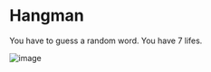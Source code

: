 # Hangman
You have to guess a random word. You have 7 lifes.

![image](https://user-images.githubusercontent.com/102534901/164219025-87df1e23-4594-45a8-b9ad-7fb4126de7e9.png)
